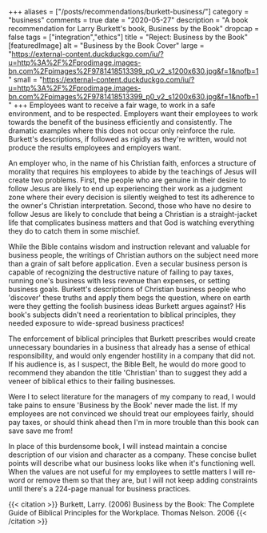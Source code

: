 +++
aliases = ["/posts/recommendations/burkett-business/"]
category = "business"
comments = true
date = "2020-05-27"
description = "A book recommendation for Larry Burkett's book, Business by the Book"
dropcap = false
tags = ["integration","ethics"]
title = "Reject: Business by the Book"
[featuredImage]
  alt = "Business by the Book Cover"
  large = "https://external-content.duckduckgo.com/iu/?u=http%3A%2F%2Fprodimage.images-bn.com%2Fpimages%2F9781418513399_p0_v2_s1200x630.jpg&f=1&nofb=1"
  small = "https://external-content.duckduckgo.com/iu/?u=http%3A%2F%2Fprodimage.images-bn.com%2Fpimages%2F9781418513399_p0_v2_s1200x630.jpg&f=1&nofb=1"
+++
Employees want to receive a fair wage, to work in a safe environment, and to be respected. Employers want their employees to work towards the benefit of the business efficiently and consistently. The dramatic examples where this does not occur only reinforce the rule. Burkett's descriptions, if followed as rigidly as they're written, would not produce the results employees and employers want.

An employer who, in the name of his Christian faith, enforces a structure of morality that requires his employees to abide by the teachings of Jesus will create two problems. First, the people who are genuine in their desire to follow Jesus are likely to end up experiencing their work as a judgment zone where their every decision is silently weighed to test its adherence to the owner's Christian interpretation. Second, those who have no desire to follow Jesus are likely to conclude that being a Christian is a straight-jacket life that complicates business matters and that God is watching everything they do to catch them in some mischief.

While the Bible contains wisdom and instruction relevant and valuable for business people, the writings of Christian authors on the subject need more than a grain of salt before application. Even a secular business person is capable of recognizing the destructive nature of failing to pay taxes, running one's business with less revenue than expenses, or setting business goals. Burkett's descriptions of Christian business people who 'discover' these truths and apply them begs the question, where on earth were they getting the foolish business ideas Burkett argues against? His book's subjects didn't need a reorientation to biblical principles, they needed exposure to wide-spread business practices!

The enforcement of biblical principles that Burkett prescribes would create unnecessary boundaries in a business that already has a sense of ethical responsibility, and would only engender hostility in a company that did not. If his audience is, as I suspect, the Bible Belt, he would do more good to recommend they abandon the title 'Christian' than to suggest they add a veneer of biblical ethics to their failing businesses.

Were I to select literature for the managers of my company to read, I would take pains to ensure 'Business by the Book' never made the list.  If my employees are not convinced we should treat our employees fairly, should pay taxes, or should think ahead then I'm in more trouble than this book can save save me from!

In place of this burdensome book, I will instead maintain a concise description of our vision and character as a company.  These concise bullet points will describe what our business looks like when it's functioning well. When the values are not useful for my employees to settle matters I will re-word or remove them so that they are, but I will not keep adding constraints until there's a 224-page manual for business practices.

{{< citation >}}
Burkett, Larry. (2006) Business by the Book: The Complete Guide of Biblical Principles for the Workplace. Thomas Nelson. 2006
{{< /citation >}}